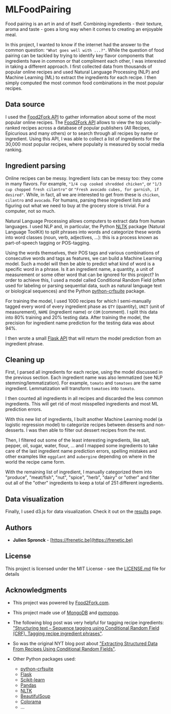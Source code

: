 # MLFoodPairing

Food pairing is an art in and of itself. Combining ingredients - their texture, aroma and taste - goes a long way when it comes to creating an enjoyable meal.
        
In this project, I wanted to know if the internet had the answer to the common question: `"What goes well with ...?"`. While the question of food pairing can be tackled by trying to identify key flavor components that ingredients have in common or that compliment each other, I was interested in taking a different approach. I first collected data from thousands of popular online recipes and used Natural Language Processing (NLP) and Machine Learning (ML) to extract the ingredients for each recipe. I then simply computed the most common food combinations in the most popular recipes.

## Data source

I used the [Food2Fork API](http://food2fork.com/about/api) to gather information about some of the most popular online recipes. The [Food2Fork API](http://food2fork.com/about/api) allows to view the top socially-ranked recipes across a database of popular publishers (All Recipes, Epicurious and many others) or to search through all recipes by name or ingredient.
Using this API, I was able to collect a list of ingredients for the 30,000 most popular recipes, where populaity is measured by social media ranking.

## Ingredient parsing

Online recipes can be messy. Ingredient lists can be messy too: they come in many flavors. For example, `"1/4 cup cooked shredded chicken"`, or `"1/3 cup chopped fresh cilantro"` or `"Fresh avocado cubes, for garnish, if desired"`. While, in fact, all we are interested to get from these is `chicken`, `cilantro` and `avocado`. For humans, parsing these ingredient lists and figuring out what we need to buy at the grocery store is trivial. For a computer, not so much.

Natural Language Processing allows computers to extract data from human languages. I used NLP and, in particular, the Python [NLTK](https://www.nltk.org) package (Natural Language ToolKit) to split phrases into words and categorize these words into word classes (noun, verb, adjectives, ...): this is a process known as part-of-speech tagging or POS-tagging.

Using the words themselves, their POS tags and various combinations of consecutive words and tags as features, we can build a Machine Learning model. Such a model will then be able to predict what kind of word is a specific word in a phrase. Is it an ingredient name, a quantity, a unit of measurement or some other word that can be ignored for this project? In order to achieve this, I used a model called Conditional Random Field (often used for labeling or parsing sequential data, such as natural language text or biological sequences) and the Python [python-crfsuite](https://python-crfsuite.readthedocs.io/en/latest/) package.

For training the model, I used 1000 recipes for which I semi-manually tagged every word of every ingredient phase as `QTY` (quantity), `UNIT` (unit of measurement), `NAME` (ingredient name) or `COM` (comment). I split this data into 80% training and 20% testing data. After training the model, the precision for ingredient name prediction for the testing data was about 94%.

I then wrote a small [Flask API](http://frenetic.pythonanywhere.com/) that will return the model prediction from an ingredient phrase.

## Cleaning up
          
First, I parsed all ingredients for each recipe, using the model discussed in the previous section. Each ingredient name was also lemmatized (see NLP stemming/lemmatization). For example, `tomato` and `tomatoes` are the same ingredient. Lemmatization will transform `tomatoes` into `tomato`.

I then counted all ingredients in all recipes and discarded the less common ingredients. This will get rid of most misspelled ingredients and most ML prediction errors.

With this new list of ingredients, I built another Machine Learning model (a logistic regression model) to categorize recipes between desserts and non-desserts. I was then able to filter out dessert recipes from the rest.

Then, I filtered out some of the least interesting ingredients, like salt, pepper, oil, sugar, water, flour, ... and I mapped some ingredients to take care of the last ingredient name prediction errors, spelling mistakes and other examples like `eggplant` and `aubergine` depending on where in the world the recipe came form.

With the remaining list of ingredient, I manually categorized them into "produce", "meat/fish", "nut", "spice", "herb", "dairy" or "other" and filter out all of the "other" ingredients to keep a total of 251 different ingredients.

## Data visualization

Finally, I used d3.js for data visualization. Check it out on the [results](results.html) page.

## Authors

* **Julien Spronck** - [https://frenetic.be](https://frenetic.be)

## License

This project is licensed under the MIT License - see the [LICENSE.md](LICENSE.md) file for details

## Acknowledgments

* This project was powered by [Food2Fork.com](http://food2fork.com).

* This project made use of [MongoDB](https://www.mongodb.com) and [pymongo](https://api.mongodb.com/python/current/).

* The following blog post was very helpful for tagging recipe ingredients: ["Structuring text – Sequence tagging using Conditional Random Field (CRF). Tagging recipe ingredient phrases"](https://rajmak.wordpress.com/2016/02/19/structuring-text-using-conditional-random-field-crf-tagging-recipe-ingredient-phrases/).

* So was the original NYT blog post about ["Extracting Structured Data From Recipes Using Conditional Random Fields"](http://open.blogs.nytimes.com/2015/04/09/extracting-structured-data-from-recipes-using-conditional-random-fields/?_r=0).

* Other Python packages used:
    * [python-crfsuite](https://python-crfsuite.readthedocs.io/en/latest/)
    * [Flask](http://flask.pocoo.org)
    * [Scikit-learn](http://scikit-learn.org/stable/)
    * [Pandas](https://pandas.pydata.org)
    * [NLTK](https://www.nltk.org)
    * [BeautifulSoup](https://www.crummy.com/software/BeautifulSoup/)
    * [Colorama](https://pypi.python.org/pypi/colorama)
    * ...